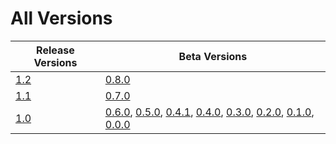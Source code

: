 # All Versions

| Release Versions                | Beta Versions                                                                                                                                                                                  |
|---------------------------------|------------------------------------------------------------------------------------------------------------------------------------------------------------------------------------------------|
| [1.2](Release/1-2.md)           | [0.8.0](Beta/0-8-0.md)                                                                                                                                                                         |
| [1.1](Release/1-1.md)           | [0.7.0](Beta/0-7-0.md)                                                                                                                                                                         |
| [1.0](Release/1-0.md)           | [0.6.0](Beta/0-6-0.md), [0.5.0](Beta/0-5-0.md), [0.4.1](Beta/0-4-1.md), [0.4.0](Beta/0-4-0.md), [0.3.0](Beta/0-3-0.md), [0.2.0](Beta/0-2-0.md), [0.1.0](Beta/0-1-0.md), [0.0.0](Beta/0-0-0.md) |